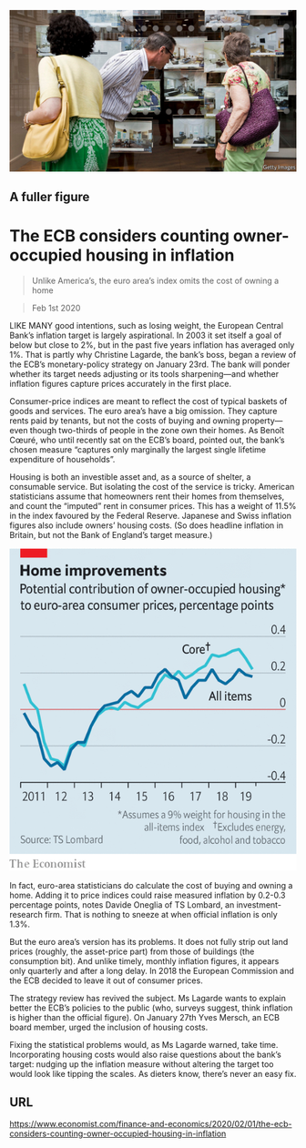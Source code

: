 ![](./images/20200201_FNP502.jpg)

## A fuller figure

# The ECB considers counting owner-occupied housing in inflation

> Unlike America’s, the euro area’s index omits the cost of owning a home

> Feb 1st 2020

LIKE MANY good intentions, such as losing weight, the European Central Bank’s inflation target is largely aspirational. In 2003 it set itself a goal of below but close to 2%, but in the past five years inflation has averaged only 1%. That is partly why Christine Lagarde, the bank’s boss, began a review of the ECB’s monetary-policy strategy on January 23rd. The bank will ponder whether its target needs adjusting or its tools sharpening—and whether inflation figures capture prices accurately in the first place.

Consumer-price indices are meant to reflect the cost of typical baskets of goods and services. The euro area’s have a big omission. They capture rents paid by tenants, but not the costs of buying and owning property—even though two-thirds of people in the zone own their homes. As Benoît Cœuré, who until recently sat on the ECB’s board, pointed out, the bank’s chosen measure “captures only marginally the largest single lifetime expenditure of households”.

Housing is both an investible asset and, as a source of shelter, a consumable service. But isolating the cost of the service is tricky. American statisticians assume that homeowners rent their homes from themselves, and count the “imputed” rent in consumer prices. This has a weight of 11.5% in the index favoured by the Federal Reserve. Japanese and Swiss inflation figures also include owners’ housing costs. (So does headline inflation in Britain, but not the Bank of England’s target measure.)

![](./images/20200201_FNC033.png)

In fact, euro-area statisticians do calculate the cost of buying and owning a home. Adding it to price indices could raise measured inflation by 0.2-0.3 percentage points, notes Davide Oneglia of TS Lombard, an investment-research firm. That is nothing to sneeze at when official inflation is only 1.3%.

But the euro area’s version has its problems. It does not fully strip out land prices (roughly, the asset-price part) from those of buildings (the consumption bit). And unlike timely, monthly inflation figures, it appears only quarterly and after a long delay. In 2018 the European Commission and the ECB decided to leave it out of consumer prices.

The strategy review has revived the subject. Ms Lagarde wants to explain better the ECB’s policies to the public (who, surveys suggest, think inflation is higher than the official figure). On January 27th Yves Mersch, an ECB board member, urged the inclusion of housing costs.

Fixing the statistical problems would, as Ms Lagarde warned, take time. Incorporating housing costs would also raise questions about the bank’s target: nudging up the inflation measure without altering the target too would look like tipping the scales. As dieters know, there’s never an easy fix.

## URL

https://www.economist.com/finance-and-economics/2020/02/01/the-ecb-considers-counting-owner-occupied-housing-in-inflation

